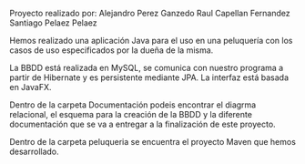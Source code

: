 Proyecto realizado por: 
Alejandro Perez Ganzedo
Raul Capellan Fernandez
Santiago Pelaez Pelaez

Hemos realizado una aplicación Java para el uso en una peluquería con los casos de uso especificados por la dueña de la misma.

La BBDD está realizada en MySQL, se comunica con nuestro programa a partir de Hibernate y es persistente mediante JPA.
La interfaz está basada en JavaFX.

Dentro de la carpeta Documentación podeis encontrar el diagrma relacional, el esquema para la creación de la BBDD y la diferente 
documentación que se va a entregar a la finalización de este proyecto.

Dentro de la carpeta peluqueria se encuentra el proyecto Maven que hemos desarrollado.
